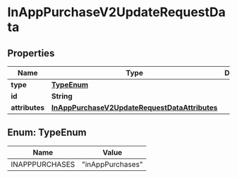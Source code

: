 

# InAppPurchaseV2UpdateRequestData


## Properties

| Name | Type | Description | Notes |
|------------ | ------------- | ------------- | -------------|
|**type** | [**TypeEnum**](#TypeEnum) |  |  |
|**id** | **String** |  |  |
|**attributes** | [**InAppPurchaseV2UpdateRequestDataAttributes**](InAppPurchaseV2UpdateRequestDataAttributes.md) |  |  [optional] |



## Enum: TypeEnum

| Name | Value |
|---- | -----|
| INAPPPURCHASES | &quot;inAppPurchases&quot; |



